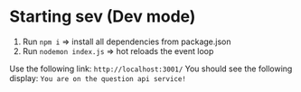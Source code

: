 # Starting sev (Dev mode)

1. Run `npm i` => install all dependencies from package.json
2. Run `nodemon index.js` => hot reloads the event loop

Use the following link: `http://localhost:3001/`
You should see the following display: `You are on the question api service!`

